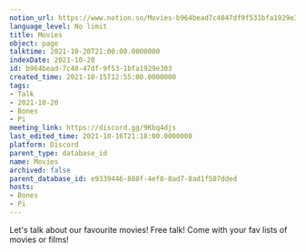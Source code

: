 ```yaml
---
notion_url: https://www.notion.so/Movies-b964bead7c4047df9f531bfa1929e303
language_level: No limit
title: Movies
object: page
talktime: 2021-10-20T21:00:00.0000000
indexDate: 2021-10-20
id: b964bead-7c40-47df-9f53-1bfa1929e303
created_time: 2021-10-15T12:55:00.0000000
tags:
- Talk
- 2021-10-20
- Bones
- Pi
meeting_link: https://discord.gg/9Kbq4djs
last_edited_time: 2021-10-16T21:18:00.0000000
platform: Discord
parent_type: database_id
name: Movies
archived: false
parent_database_id: e9339446-880f-4ef0-8ad7-8ad1f507dded
hosts:
- Bones
- Pi
---
```


Let's talk about our favourite movies!
Free talk! Come with your fav lists of movies or films!


